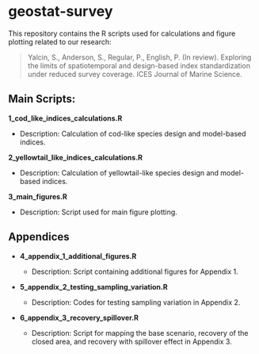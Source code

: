 # geostat-survey
This repository contains the R scripts used for calculations and figure plotting related to our research:

> Yalcin, S., Anderson, S., Regular, P., English, P. (In review). Exploring the limits of spatiotemporal and design-based index standardization under reduced survey coverage. ICES Journal of Marine Science.

## Main Scripts:

**1_cod_like_indices_calculations.R**
  - Description: Calculation of cod-like species design and model-based indices.

**2_yellowtail_like_indices_calculations.R**
  - Description: Calculation of yellowtail-like species design and model-based indices.

**3_main_figures.R**
   - Description: Script used for main figure plotting.

## Appendices

- **4_appendix_1_additional_figures.R**
  - Description: Script containing additional figures for Appendix 1.

- **5_appendix_2_testing_sampling_variation.R**
  - Description: Codes for testing sampling variation in Appendix 2.

- **6_appendix_3_recovery_spillover.R**
  - Description: Script for mapping the base scenario, recovery of the closed area, and recovery with spillover effect in Appendix 3.
